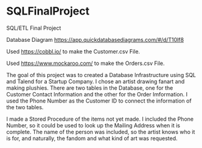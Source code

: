 # SQLFinalProject
SQL/ETL Final Project

Database Diagram
https://app.quickdatabasediagrams.com/#/d/T10lf8

Used https://cobbl.io/ to make the Customer.csv File.

Used https://www.mockaroo.com/ to make the Orders.csv File.

The goal of this project was to created a Database Infrastructure using SQL and Talend for a Startup Company. I chose an artist drawing fanart and making plushies. There are two tables in the Database, one for the Customer Contact Information and the other for the Order Imformation. I used the Phone Number as the Customer ID to connect the information of the two tables.

I made a Stored Procedure of the items not yet made. I included the Phone Number, so it could be used to look up the Mailing Address when it is complete. The name of the person was included, so the artist knows who it is for, and naturally, the fandom and what kind of art was requested.